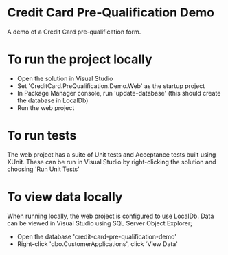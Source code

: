 # Credit Card Pre-Qualification Demo

A demo of a Credit Card pre-qualification form.

# To run the project locally
 - Open the solution in Visual Studio
 - Set 'CreditCard.PreQualification.Demo.Web' as the startup project
 - In Package Manager console, run 'update-database' (this should create the database in LocalDb)
 - Run the web project

# To run tests
The web project has a suite of Unit tests and Acceptance tests built using XUnit.
These can be run in Visual Studio by right-clicking the solution and choosing 'Run Unit Tests'

# To view data locally
When running locally, the web project is configured to use LocalDb.
Data can be viewed in Visual Studio using SQL Server Object Explorer;
 - Open the database 'credit-card-pre-qualification-demo'
 - Right-click 'dbo.CustomerApplications', click 'View Data'